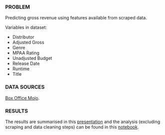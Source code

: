 ### PROBLEM

Predicting gross revenue using features available from scraped data.  

Variables in dataset:
- Distributor
- Adjusted Gross
- Genre
- MPAA Rating
- Unadjusted Budget
- Release Date
- Runtime
- Title

### DATA SOURCES

[Box Office Mojo](http://www.boxofficemojo.com/).

### RESULTS

The results are summarised in this [presentation](luther_presentation.pdf) and the analysis (excluding scraping and data cleaning steps) can be found in this [notebook](03_luther_feature_engineering.ipynb).

